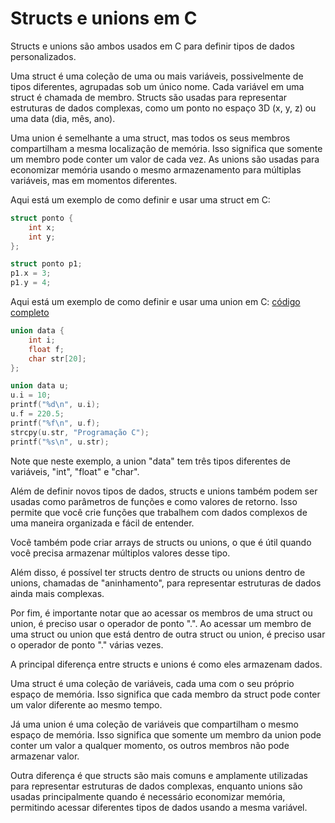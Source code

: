 # Structs e unions em C

Structs e unions são ambos usados em C para definir tipos de dados personalizados.

Uma struct é uma coleção de uma ou mais variáveis, possivelmente de tipos diferentes, agrupadas sob um único nome. Cada variável em uma struct é chamada de membro. Structs são usadas para representar estruturas de dados complexas, como um ponto no espaço 3D (x, y, z) ou uma data (dia, mês, ano).

Uma union é semelhante a uma struct, mas todos os seus membros compartilham a mesma localização de memória. Isso significa que somente um membro pode conter um valor de cada vez. As unions são usadas para economizar memória usando o mesmo armazenamento para múltiplas variáveis, mas em momentos diferentes.

Aqui está um exemplo de como definir e usar uma struct em C:
```c
struct ponto {
    int x;
    int y;
};

struct ponto p1;
p1.x = 3;
p1.y = 4;
```

Aqui está um exemplo de como definir e usar uma union em C: [código completo](struct-unions/ex_union1.c)

```c
union data {
    int i;
    float f;
    char str[20];
};

union data u;
u.i = 10;
printf("%d\n", u.i);
u.f = 220.5;
printf("%f\n", u.f);
strcpy(u.str, "Programação C");
printf("%s\n", u.str);
```


Note que neste exemplo, a union "data" tem três tipos diferentes de variáveis, "int", "float" e "char".

Além de definir novos tipos de dados, structs e unions também podem ser usadas como parâmetros de funções e como valores de retorno. Isso permite que você crie funções que trabalhem com dados complexos de uma maneira organizada e fácil de entender.

Você também pode criar arrays de structs ou unions, o que é útil quando você precisa armazenar múltiplos valores desse tipo.

Além disso, é possível ter structs dentro de structs ou unions dentro de unions, chamadas de "aninhamento", para representar estruturas de dados ainda mais complexas.

Por fim, é importante notar que ao acessar os membros de uma struct ou union, é preciso usar o operador de ponto ".". Ao acessar um membro de uma struct ou union que está dentro de outra struct ou union, é preciso usar o operador de ponto "." várias vezes.

A principal diferença entre structs e unions é como eles armazenam dados.

Uma struct é uma coleção de variáveis, cada uma com o seu próprio espaço de memória. Isso significa que cada membro da struct pode conter um valor diferente ao mesmo tempo.

Já uma union é uma coleção de variáveis que compartilham o mesmo espaço de memória. Isso significa que somente um membro da union pode conter um valor a qualquer momento, os outros membros não pode armazenar valor.

Outra diferença é que structs são mais comuns e amplamente utilizadas para representar estruturas de dados complexas, enquanto unions são usadas principalmente quando é necessário economizar memória, permitindo acessar diferentes tipos de dados usando a mesma variável.
